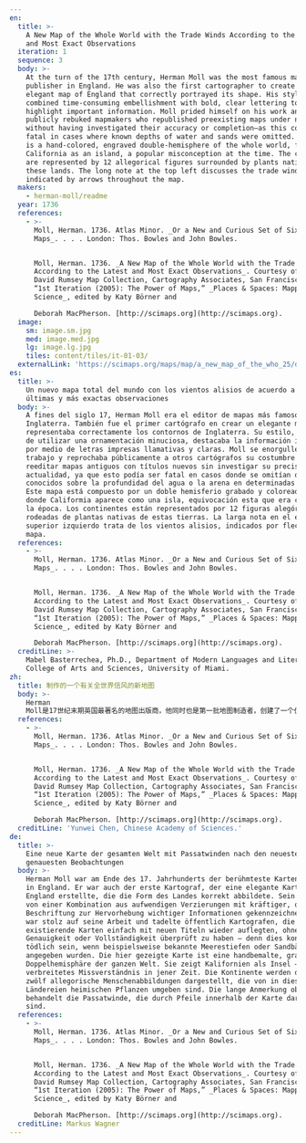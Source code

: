 ```yaml
---
en:
  title: >-
    A New Map of the Whole World with the Trade Winds According to the Latest
    and Most Exact Observations
  iteration: 1
  sequence: 3
  body: >-
    At the turn of the 17th century, Herman Moll was the most famous map
    publisher in England. He was also the first cartographer to create an
    elegant map of England that correctly portrayed its shape. His style
    combined time-consuming embellishment with bold, clear lettering to
    highlight important information. Moll prided himself on his work and
    publicly rebuked mapmakers who republished preexisting maps under new titles
    without having investigated their accuracy or completion—as this could prove
    fatal in cases where known depths of water and sands were omitted. This map
    is a hand-colored, engraved double-hemisphere of the whole world, featuring
    California as an island, a popular misconception at the time. The continents
    are represented by 12 allegorical figures surrounded by plants native to
    these lands. The long note at the top left discusses the trade winds
    indicated by arrows throughout the map.
  makers:
    - herman-moll/readme
  year: 1736
  references:
    - >-
      Moll, Herman. 1736. Atlas Minor. _Or a New and Curious Set of Sixty-Two
      Maps_. . . . London: Thos. Bowles and John Bowles.


      Moll, Herman. 1736. _A New Map of the Whole World with the Trade Winds
      According to the Latest and Most Exact Observations_. Courtesy of the
      David Rumsey Map Collection, Cartography Associates, San Francisco, CA. In
      “1st Iteration (2005): The Power of Maps,” _Places & Spaces: Mapping
      Science_, edited by Katy Börner and  

      Deborah MacPherson. [http://scimaps.org](http://scimaps.org).
  image:
    sm: image.sm.jpg
    med: image.med.jpg
    lg: image.lg.jpg
    tiles: content/tiles/it-01-03/
  externalLink: 'https://scimaps.org/maps/map/a_new_map_of_the_who_25/detail'
es:
  title: >-
    Un nuevo mapa total del mundo con los vientos alisios de acuerdo a las
    últimas y más exactas observaciones
  body: >-
    A fines del siglo 17, Herman Moll era el editor de mapas más famoso de
    Inglaterra. También fue el primer cartógrafo en crear un elegante mapa que
    representaba correctamente los contornos de Inglaterra. Su estilo, a pesar
    de utilizar una ornamentación minuciosa, destacaba la información importante
    por medio de letras impresas llamativas y claras. Moll se enorgullecía de su
    trabajo y reprochaba públicamente a otros cartógrafos su costumbre de
    reeditar mapas antiguos con títulos nuevos sin investigar su precisión o
    actualidad, ya que esto podía ser fatal en casos donde se omitían datos ya
    conocidos sobre la profundidad del agua o la arena en determinadas zonas.
    Este mapa está compuesto por un doble hemisferio grabado y coloreado a mano
    donde Califormia aparece como una isla, equivocación esta que era común en
    la época. Los continentes están representados por 12 figuras alegóricas
    rodeadas de plantas nativas de estas tierras. La larga nota en el extremo
    superior izquierdo trata de los vientos alisios, indicados por flechas en el
    mapa.
  references:
    - >-
      Moll, Herman. 1736. Atlas Minor. _Or a New and Curious Set of Sixty-Two
      Maps_. . . . London: Thos. Bowles and John Bowles.


      Moll, Herman. 1736. _A New Map of the Whole World with the Trade Winds
      According to the Latest and Most Exact Observations_. Courtesy of the
      David Rumsey Map Collection, Cartography Associates, San Francisco, CA. In
      “1st Iteration (2005): The Power of Maps,” _Places & Spaces: Mapping
      Science_, edited by Katy Börner and  

      Deborah MacPherson. [http://scimaps.org](http://scimaps.org).
  creditLine: >-
    Mabel Basterrechea, Ph.D., Department of Modern Languages and Literatures,
    College of Arts and Sciences, University of Miami.
zh:
  title: 制作的一个有关全世界信风的新地图
  body: >-
    Herman
    Moll是17世纪末期英国最著名的地图出版商，他同时也是第一批地图制造者，创建了一个优雅的英国地图，并正确地描绘了它的形状。他的制图风格是不惜花费更多的时间，采用粗体和清晰的印字，以突出重要的信息。Moll对自己的工作感到非常自豪，并公开谴责那些对早先地图未经核查正确性或完整性便冠以新题目进行重新发布的地图绘制者。这张地图由手工着色，刻有整个世界的双半球，其特色在于将加州作为一个岛，这是当时流行的一个误解。大陆由12个寓言人物代表，由原产于这些土地的植物包围。在整个地图中，左上方附上大量的笔记，用箭头标示了信风的方向。
  references:
    - >-
      Moll, Herman. 1736. Atlas Minor. _Or a New and Curious Set of Sixty-Two
      Maps_. . . . London: Thos. Bowles and John Bowles.


      Moll, Herman. 1736. _A New Map of the Whole World with the Trade Winds
      According to the Latest and Most Exact Observations_. Courtesy of the
      David Rumsey Map Collection, Cartography Associates, San Francisco, CA. In
      “1st Iteration (2005): The Power of Maps,” _Places & Spaces: Mapping
      Science_, edited by Katy Börner and  

      Deborah MacPherson. [http://scimaps.org](http://scimaps.org).
  creditLine: 'Yunwei Chen, Chinese Academy of Sciences.'
de:
  title: >-
    Eine neue Karte der gesamten Welt mit Passatwinden nach den neuesten und
    genauesten Beobachtungen 
  body: >-
    Herman Moll war am Ende des 17. Jahrhunderts der berühmteste Kartenverleger
    in England. Er war auch der erste Kartograf, der eine elegante Karte von
    England erstellte, die die Form des Landes korrekt abbildete. Sein Stil war
    von einer Kombination aus aufwendigen Verzierungen mit kräftiger, deutlicher
    Beschriftung zur Hervorhebung wichtiger Informationen gekennzeichnet. Moll
    war stolz auf seine Arbeit und tadelte öffentlich Kartografen, die bereits
    existierende Karten einfach mit neuen Titeln wieder auflegten, ohne ihre
    Genauigkeit oder Vollständigkeit überprüft zu haben – denn dies konnte
    tödlich sein, wenn beispielsweise bekannte Meerestiefen oder Sandbänke nicht
    angegeben wurden. Die hier gezeigte Karte ist eine handbemalte, gravierte
    Doppelhemisphäre der ganzen Welt. Sie zeigt Kalifornien als Insel – ein weit
    verbreitetes Missverständnis in jener Zeit. Die Kontinente werden durch
    zwölf allegorische Menschenabbildungen dargestellt, die von in diesen
    Ländereien heimischen Pflanzen umgeben sind. Die lange Anmerkung oben links
    behandelt die Passatwinde, die durch Pfeile innerhalb der Karte dargestellt
    sind.
  references:
    - >-
      Moll, Herman. 1736. Atlas Minor. _Or a New and Curious Set of Sixty-Two
      Maps_. . . . London: Thos. Bowles and John Bowles.


      Moll, Herman. 1736. _A New Map of the Whole World with the Trade Winds
      According to the Latest and Most Exact Observations_. Courtesy of the
      David Rumsey Map Collection, Cartography Associates, San Francisco, CA. In
      “1st Iteration (2005): The Power of Maps,” _Places & Spaces: Mapping
      Science_, edited by Katy Börner and  

      Deborah MacPherson. [http://scimaps.org](http://scimaps.org).
  creditLine: Markus Wagner
---
```

